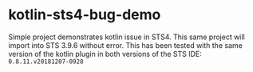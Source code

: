 # kotlin-sts4-bug-demo
Simple project demonstrates kotlin issue in STS4. This same project will import into STS 3.9.6 without error. This has been tested with the same version of the kotlin plugin in both versions of the STS IDE: `0.8.11.v20181207-0928`
